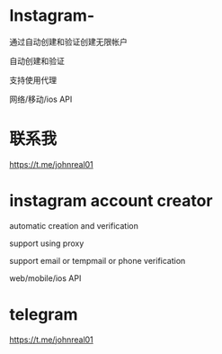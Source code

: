 # Instagram-
通过自动创建和验证创建无限帐户

自动创建和验证

支持使用代理

网络/移动/ios API

# 联系我
https://t.me/johnreal01

# instagram account creator

automatic creation and verification 

support using proxy

support email or tempmail or phone verification

web/mobile/ios API

# telegram
https://t.me/johnreal01
